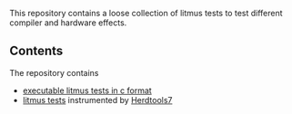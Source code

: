 This repository contains a loose collection of litmus tests to test different
compiler and hardware effects.

## Contents ##

The repository contains

* [executable litmus tests in c format](c/)
* [litmus tests](herd7/) instrumented by [Herdtools7](https://diy.inria.fr)
